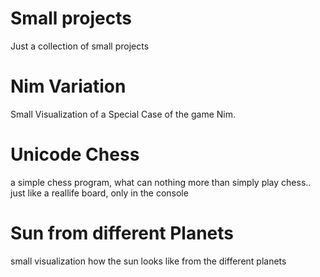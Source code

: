 # Small projects
Just a collection of small projects

# Nim Variation
Small Visualization of a Special Case of the game Nim.

# Unicode Chess
a simple chess program, what can nothing more than simply play chess.. just like a reallife board, only in the console

# Sun from different Planets
small visualization how the sun looks like from the different planets

